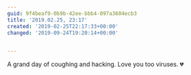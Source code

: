 ```yaml
---
guid: 9f4beaf9-0b9b-42ee-bbb4-097a3604ecb3
title: '2019.02.25, 23:17'
created: '2019-02-25T22:17:33+00:00'
changed: '2019-09-24T19:20:14+00:00'


---
```


A grand day of coughing and hacking. Love you too viruses. 💔

